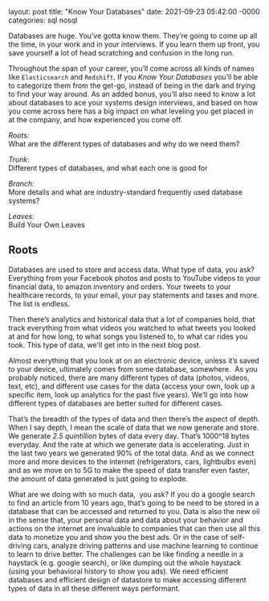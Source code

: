 layout: post
title: "Know Your Databases"
date: 2021-09-23 05:42:00 -0000
categories: sql nosql 

Databases are huge. You’ve gotta know them. 
They’re going to come up all the time, in your work and in your interviews. 
If you learn them up front, you save yourself a lot of head scratching and confusion in the long run. 

Throughout the span of your career, you’ll come across all kinds of names like `Elasticsearch` and 	`Redshift`. 
If you *Know Your Databases* you’ll be able to categorize them from the get-go, instead of being in the dark and trying to find your way around. 
As an added bonus, you’ll also need to know a lot about databases to ace your systems design interviews, and based on how you come across here has a big impact on what leveling you get placed in at the company, and how experienced you come off. 

*Roots:*\
What are the different types of databases and why do we need them?

*Trunk:*\
Different types of databases, and what each one is good for

*Branch:*\
More details and what are industry-standard frequently used database systems?

*Leaves:*\
Build Your Own Leaves

## Roots

Databases are used to store and access data. What type of data, you ask? 
Everything from your Facebook photos and posts to YouTube videos to your financial data, to amazon inventory and orders. 
Your tweets to your healthcare records, to your email, your pay statements and taxes and more. The list is endless. 

Then there’s analytics and historical data that a lot of companies hold, that track everything from what videos you watched to what tweets you looked at and for how long, to what songs you listened to, to what car rides you took. This type of data, we'll get into in the next blog post.

Almost everything that you look at on an electronic device, unless it’s saved to your device, ultimately comes from some database, somewhere. 
As you probably noticed, there are many different types of data (photos, videos, text, etc), and different use cases for the data (access your own, look up a specific item, look up analytics for the past five years). We’ll go into how different types of databases are better suited for different cases.

That’s the breadth of the types of data and then there’s the aspect of depth. When I say depth, I mean the scale of data that we now generate and store. We generate *2.5 quintillion* bytes of data every day. That’s 1000^18 bytes everyday. And the rate at which we generate data is accelerating. Just in the last two years we generated 90% of the total data. And as we connect more and more devices to the internet (refrigerators, cars, lightbulbs even) and as we move on to 5G to make the speed of data transfer even faster, the amount of data generated is just going to explode. 

What are we doing with so much data,  you ask? If you do a google search to find an article from 10 years ago, that’s going to be need to be stored in a database that can be accessed and returned to you. 
Data is also the new oil in the sense that, your personal data and data about your behavior and actions on the internet are invaluable to companies that can then use all this data to monetize you and show you the best ads. Or in the case of self-driving cars, analyze driving patterns and use machine learning to continue to learn to drive better. The challenges can be like finding a needle in a haystack (e.g. google search), or like dumping out the whole haystack (using your behavioral history to show you ads). 
We need efficient databases and efficient design of datastore to make accessing different types of data in all these different ways performant.
